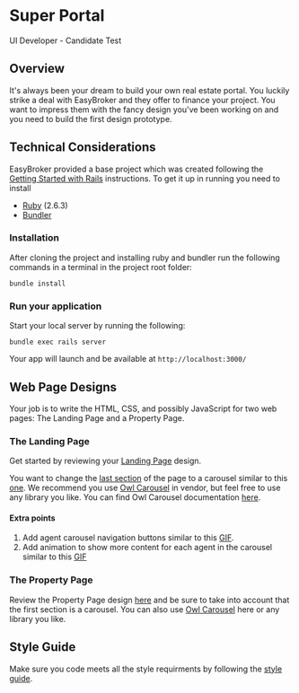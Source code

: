 # Super Portal
UI Developer - Candidate Test

## Overview
It's always been your dream to build your own real estate portal. You luckily strike a deal with EasyBroker and they offer to finance your project. You want to impress them with the fancy design you've been working on and you need to build the first design prototype.

## Technical Considerations
EasyBroker provided a base project which was created following the [Getting Started with Rails](https://guides.rubyonrails.org/getting_started.html) 
instructions. To get it up in running you need to install

- [Ruby](https://www.ruby-lang.org/es/documentation/installation/) (2.6.3)
- [Bundler](https://bundler.io/gemfile.html)

### Installation 
After cloning the project and installing ruby and bundler run the following commands in a terminal
in the project root folder:

`bundle install`

### Run your application 
Start your local server by running the following:

`bundle exec rails server`

Your app will launch and be available at `http://localhost:3000/`

## Web Page Designs
Your job is to write the HTML, CSS, and possibly JavaScript for two web pages: The Landing Page and a Property Page.

### The Landing Page
Get started by reviewing your [Landing Page](mockups/landing) design. 

You want to change the [last section](/mockups/landing/section-to-replace.png) of the page to a carousel similar to this [one](/mockups/landing/agent-carousel.png). We recommend you use [Owl Carousel](/vendor/javascript) in vendor,
but feel free to use any library you like. You can find Owl Carousel documentation [here](https://owlcarousel2.github.io/OwlCarousel2/).

#### Extra points
1. Add agent carousel navigation buttons similar to this [GIF](http://g.recordit.co/Y5X0m1drDC.gif).
2. Add animation to show more content for each agent in the carousel similar to this [GIF](http://g.recordit.co/Xf5Sd0YDkC.gif)

### The Property Page
Review the Property Page design [here](mockups/property) and be sure to take into account that the first section is a carousel. You can also use [Owl Carousel](/vendor/javascript) here or any library you like.

## Style Guide
Make sure you code meets all the style requirments by following the [style guide](style-guide.md).
